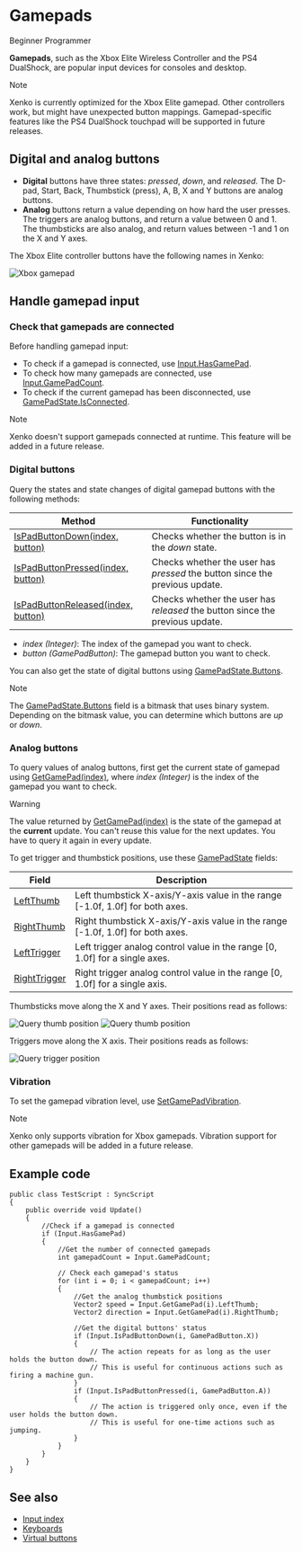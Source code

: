 # Gamepads

<span class="label label-doc-level">Beginner</span>
<span class="label label-doc-audience">Programmer</span>

**Gamepads**, such as the Xbox Elite Wireless Controller and the PS4 DualShock, are popular input devices for consoles and desktop.

> [!Note] 
> Xenko is currently optimized for the Xbox Elite gamepad. Other controllers work, but might have unexpected button mappings. Gamepad-specific features like the PS4 DualShock touchpad will be supported in future releases.

## Digital and analog buttons

* **Digital** buttons have three states: _pressed_, _down_, and _released_.
The D-pad, Start, Back, Thumbstick (press), A, B, X and Y buttons are analog buttons.
* **Analog** buttons return a value depending on how hard the user presses. The triggers are analog buttons, and return a value between 0 and 1. The thumbsticks are also analog, and return values between -1 and 1 on the X and Y axes. 

The Xbox Elite controller buttons have the following names in Xenko:

![Xbox gamepad](media/input-gamepad-standard-gamepad.png)

## Handle gamepad input

### Check that gamepads are connected

Before handling gamepad input:

* To check if a gamepad is connected, use [Input.HasGamePad](xref:SiliconStudio.Xenko.Input.InputManager.HasGamePad).
* To check how many gamepads are connected, use [Input.GamePadCount](xref:SiliconStudio.Xenko.Input.InputManager.GamePadCount).
* To check if the current gamepad has been disconnected, use [GamePadState.IsConnected](xref:SiliconStudio.Xenko.Input.GamePadState.IsConnected).

> [!Note] 
> Xenko doesn't support gamepads connected at runtime. This feature will be added in a future release.

### Digital buttons

Query the states and state changes of digital gamepad buttons with the following methods:

| Method | Functionality |
|----|----|
| [IsPadButtonDown(index, button)](xref:SiliconStudio.Xenko.Input.InputManager.IsPadButtonDown\(System.Int32,SiliconStudio.Xenko.Input.GamePadButton\)) | Checks whether the button is in the _down_ state. |
| [IsPadButtonPressed(index, button)](xref:SiliconStudio.Xenko.Input.InputManager.IsPadButtonPressed\(System.Int32,SiliconStudio.Xenko.Input.GamePadButton\)) | Checks whether the user has _pressed_ the button since the previous update. |
| [IsPadButtonReleased(index, button)](xref:SiliconStudio.Xenko.Input.InputManager.IsPadButtonReleased\(System.Int32,SiliconStudio.Xenko.Input.GamePadButton\)) | Checks whether the user has _released_ the button since the previous update. |

* _index (Integer)_: The index of the gamepad you want to check.
* _button (GamePadButton)_: The gamepad button you want to check.

You can also get the state of digital buttons using [GamePadState.Buttons](xref:SiliconStudio.Xenko.Input.GamePadState.Buttons).

> [!Note] 
> The [GamePadState.Buttons](xref:SiliconStudio.Xenko.Input.GamePadState.Buttons) field is a bitmask that uses binary system. Depending on the bitmask value, you can determine which buttons are _up_ or _down_.

### Analog buttons

To query values of analog buttons, first get the current state of gamepad using 
[GetGamePad(index)](xref:SiliconStudio.Xenko.Input.InputManager.GetGamePad\(System.Int32\)), where _index (Integer)_ is the index of the gamepad you want to check.

> [!WARNING]
> The value returned by [GetGamePad(index)](xref:SiliconStudio.Xenko.Input.InputManager.GetGamePad\(System.Int32\)) is the state of the gamepad at the **current** update. You can't reuse this value for the next updates. You have to query it again in every update.

To get trigger and thumbstick positions, use these 
[GamePadState](xref:SiliconStudio.Xenko.Input.GamePadState) fields:

| Field | Description |
|----|----|
| [LeftThumb](xref:SiliconStudio.Xenko.Input.GamePadState.LeftThumb) | Left thumbstick X-axis/Y-axis value in the range [-1.0f, 1.0f] for both axes. |
| [RightThumb](xref:SiliconStudio.Xenko.Input.GamePadState.RightThumb) | Right thumbstick X-axis/Y-axis value in the range [-1.0f, 1.0f] for both axes. |
| [LeftTrigger](xref:SiliconStudio.Xenko.Input.GamePadState.LeftTrigger) | Left trigger analog control value in the range [0, 1.0f] for a single axes. |
| [RightTrigger](xref:SiliconStudio.Xenko.Input.GamePadState.RightTrigger) | Right trigger analog control value in the range [0, 1.0f] for a single axis. |

Thumbsticks move along the X and Y axes. Their positions read as follows:

![Query thumb position](media/index-gamepad-stick-position-1.png)
![Query thumb position](media/index-gamepad-stick-position-2.png)

Triggers move along the X axis. Their positions reads as follows:

![Query trigger position](media/index-gamepad-trigger-position.png)

### Vibration

To set the gamepad vibration level, use 
[SetGamePadVibration](xref:SiliconStudio.Xenko.Input.InputManager.SetGamePadVibration\(System.Int32,System.Single,System.Single\)).

> [!Note] 
> Xenko only supports vibration for Xbox gamepads. Vibration support for other gamepads will be added in a future release.

## Example code

```
public class TestScript : SyncScript
{
	public override void Update()
	{   
		//Check if a gamepad is connected
		if (Input.HasGamePad)
		{
			//Get the number of connected gamepads
			int gamepadCount = Input.GamePadCount;
			
			// Check each gamepad's status
			for (int i = 0; i < gamepadCount; i++)
			{
				//Get the analog thumbstick positions
				Vector2 speed = Input.GetGamePad(i).LeftThumb;
				Vector2 direction = Input.GetGamePad(i).RightThumb;

				//Get the digital buttons' status
				if (Input.IsPadButtonDown(i, GamePadButton.X))
				{
					// The action repeats for as long as the user holds the button down.
					// This is useful for continuous actions such as firing a machine gun.
				}
				if (Input.IsPadButtonPressed(i, GamePadButton.A))
				{
					// The action is triggered only once, even if the user holds the button down.
					// This is useful for one-time actions such as jumping.
				}
			}
		}
	}
}
```
## See also
* [Input index](index.md)
* [Keyboards](keyboards.md)
* [Virtual buttons](virtual-buttons.md)